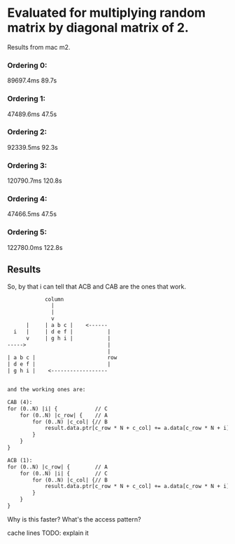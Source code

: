 # Evaluated for multiplying random matrix by diagonal matrix of 2.
Results from mac m2.
### Ordering 0:
89697.4ms
89.7s
### Ordering 1:
47489.6ms
47.5s
### Ordering 2:
92339.5ms
92.3s
### Ordering 3:
120790.7ms
120.8s
### Ordering 4:
47466.5ms
47.5s
### Ordering 5:
122780.0ms
122.8s

## Results
So, by that i can tell that ACB and CAB are the ones that work.

```txt
            column
              |
              |
              v
      |     | a b c |    <------ 
  i   |     | d e f |           |
      v     | g h i |           |
----->                          |
                                |
| a b c |                       row
| d e f |                       |
| g h i |    <------------------


and the working ones are:

CAB (4):
for (0..N) |i| {            // C
    for (0..N) |c_row| {    // A
        for (0..N) |c_col| {// B
            result.data.ptr[c_row * N + c_col] += a.data[c_row * N + i] * b.data[c_col + N * i];
        }
    }
}

ACB (1):
for (0..N) |c_row| {        // A
    for (0..N) |i| {        // C
        for (0..N) |c_col| {// B
            result.data.ptr[c_row * N + c_col] += a.data[c_row * N + i] * b.data[c_col + N * i];
        }
    }
}

```

Why is this faster?
What's the access pattern?

cache lines
TODO: explain it 







